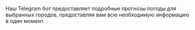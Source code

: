 Наш Telegram бот предоставляет подробные прогнозы погоды для выбранных городов, предоставляя вам всю необходимую информацию в один момент.

